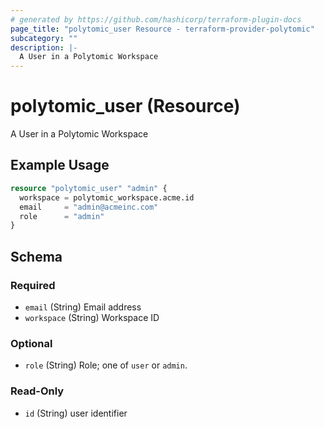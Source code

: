 ```yaml
---
# generated by https://github.com/hashicorp/terraform-plugin-docs
page_title: "polytomic_user Resource - terraform-provider-polytomic"
subcategory: ""
description: |-
  A User in a Polytomic Workspace
---
```


# polytomic_user (Resource)

A User in a Polytomic Workspace

## Example Usage

```terraform
resource "polytomic_user" "admin" {
  workspace = polytomic_workspace.acme.id
  email     = "admin@acmeinc.com"
  role      = "admin"
}
```

<!-- schema generated by tfplugindocs -->
## Schema

### Required

- `email` (String) Email address
- `workspace` (String) Workspace ID

### Optional

- `role` (String) Role; one of `user` or `admin`.

### Read-Only

- `id` (String) user identifier


